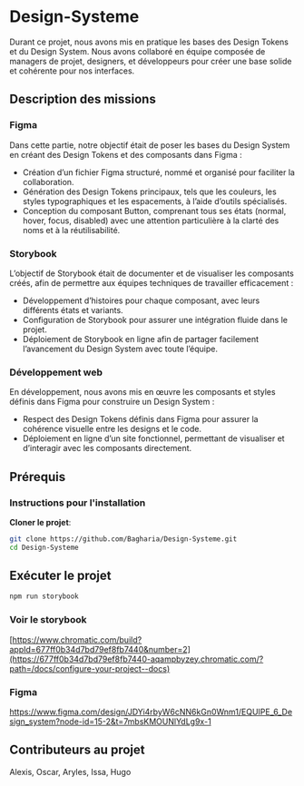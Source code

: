 # Design-Systeme

Durant ce projet, nous avons mis en pratique les bases des Design Tokens et du Design System.
Nous avons collaboré en équipe composée de managers de projet, designers, et développeurs pour créer une base solide et cohérente pour nos interfaces.

## Description des missions

### Figma

Dans cette partie, notre objectif était de poser les bases du Design System en créant des Design Tokens et des composants dans Figma :
* Création d’un fichier Figma structuré, nommé et organisé pour faciliter la collaboration.
* Génération des Design Tokens principaux, tels que les couleurs, les styles typographiques et les espacements, à l’aide d’outils spécialisés.
* Conception du composant Button, comprenant tous ses états (normal, hover, focus, disabled) avec une attention particulière à la clarté des noms et à la réutilisabilité.

### Storybook

L’objectif de Storybook était de documenter et de visualiser les composants créés, afin de permettre aux équipes techniques de travailler efficacement :
* Développement d’histoires pour chaque composant, avec leurs différents états et variants.
* Configuration de Storybook pour assurer une intégration fluide dans le projet.
* Déploiement de Storybook en ligne afin de partager facilement l’avancement du Design System avec toute l’équipe.

### Développement web

En développement, nous avons mis en œuvre les composants et styles définis dans Figma pour construire un Design System :
* Respect des Design Tokens définis dans Figma pour assurer la cohérence visuelle entre les designs et le code.
* Déploiement en ligne d’un site fonctionnel, permettant de visualiser et d’interagir avec les composants directement.

## Prérequis

### Instructions pour l'installation

**Cloner le projet**:

```bash
git clone https://github.com/Bagharia/Design-Systeme.git
cd Design-Systeme
```

## Exécuter le projet

```bash
npm run storybook
```

### Voir le storybook

[https://www.chromatic.com/build?appId=677ff0b34d7bd79ef8fb7440&number=2](https://677ff0b34d7bd79ef8fb7440-aqampbyzey.chromatic.com/?path=/docs/configure-your-project--docs)

### Figma

https://www.figma.com/design/JDYi4rbyW6cNN6kGn0Wnm1/EQUIPE_6_Design_system?node-id=15-2&t=7mbsKMOUNlYdLg9x-1


## Contributeurs au projet

Alexis, Oscar, Aryles, Issa, Hugo
